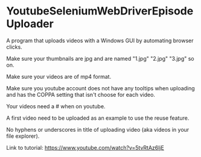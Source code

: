 # YoutubeSeleniumWebDriverEpisodeUploader

A program that uploads videos with a Windows GUI by automating browser clicks.

Make sure your thumbnails are jpg and are named "1.jpg" "2.jpg" "3.jpg" so on.

Make sure your videos are of mp4 format.

Make sure you youtube account does not have any tooltips when uploading and has the COPPA setting that isn't choose for each video.

Your videos need a # when on youtube.

A first video need to be uploaded as an example to use the reuse feature.

No hyphens or underscores in title of uploading video (aka videos in your file explorer).

Link to tutorial:
https://www.youtube.com/watch?v=5tvRtAz6ljE
